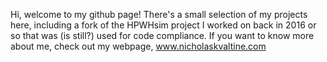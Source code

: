 Hi, welcome to my github page!  There's a small selection of my projects here, including a fork of the HPWHsim project I worked on back in 2016 or so that was (is still?) used for code compliance.  If you want to know more about me, check out my webpage, www.nicholaskvaltine.com